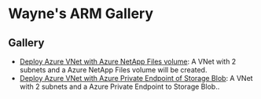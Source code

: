 # Wayne's ARM Gallery

## Gallery

* [Deploy Azure VNet with Azure NetApp Files volume](https://github.com/hambster/armgallery/tree/master/azure-netapp-files): A VNet with 2 subnets and a Azure NetApp Files volume will be created.
* [Deploy Azure VNet with Azure Private Endpoint of Storage Blob](https://github.com/hambster/armgallery/tree/master/azure-storage-private-link): A VNet with 2 subnets and a Azure Private Endpoint to Storage Blob..
